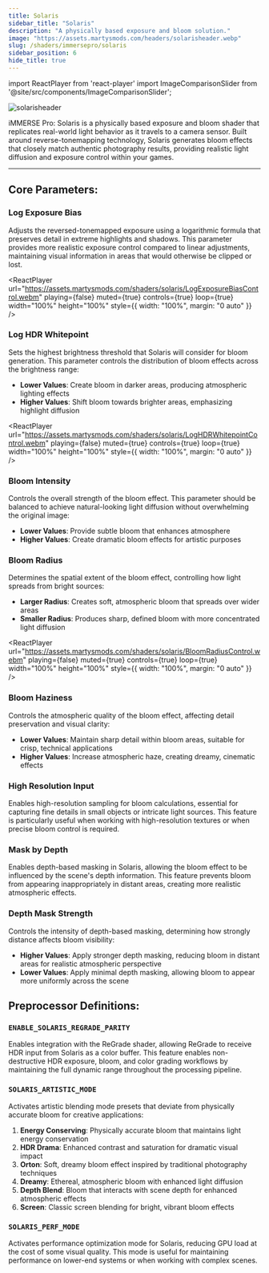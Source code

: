 ```yaml
---
title: Solaris
sidebar_title: "Solaris"
description: "A physically based exposure and bloom solution."
image: "https://assets.martysmods.com/headers/solarisheader.webp"
slug: /shaders/immersepro/solaris
sidebar_position: 6
hide_title: true
---
```


<!------------------------IMPORTS ---------------------------->

import ReactPlayer from 'react-player'
import ImageComparisonSlider from '@site/src/components/ImageComparisonSlider';

<!------------------------IMPORTS ---------------------------->

![solarisheader](https://assets.martysmods.com/headers/solarisheader.webp)

iMMERSE Pro: Solaris is a physically based exposure and bloom shader that replicates real-world light behavior as it travels to a camera sensor. Built around reverse-tonemapping technology, Solaris generates bloom effects that closely match authentic photography results, providing realistic light diffusion and exposure control within your games.

---

## Core Parameters:

### Log Exposure Bias
Adjusts the reversed-tonemapped exposure using a logarithmic formula that preserves detail in extreme highlights and shadows. This parameter provides more realistic exposure control compared to linear adjustments, maintaining visual information in areas that would otherwise be clipped or lost.

<ReactPlayer
  url="https://assets.martysmods.com/shaders/solaris/LogExposureBiasControl.webm"
  playing={false}
  muted={true}
  controls={true}
  loop={true}
  width="100%"
  height="100%"
  style={{ width: "100%", margin: "0 auto" }}
/>

### Log HDR Whitepoint
Sets the highest brightness threshold that Solaris will consider for bloom generation. This parameter controls the distribution of bloom effects across the brightness range:
- **Lower Values**: Create bloom in darker areas, producing atmospheric lighting effects
- **Higher Values**: Shift bloom towards brighter areas, emphasizing highlight diffusion

<ReactPlayer
  url="https://assets.martysmods.com/shaders/solaris/LogHDRWhitepointControl.webm"
  playing={false}
  muted={true}
  controls={true}
  loop={true}
  width="100%"
  height="100%"
  style={{ width: "100%", margin: "0 auto" }}
/>

### Bloom Intensity
Controls the overall strength of the bloom effect. This parameter should be balanced to achieve natural-looking light diffusion without overwhelming the original image:
- **Lower Values**: Provide subtle bloom that enhances atmosphere
- **Higher Values**: Create dramatic bloom effects for artistic purposes

### Bloom Radius
Determines the spatial extent of the bloom effect, controlling how light spreads from bright sources:
- **Larger Radius**: Creates soft, atmospheric bloom that spreads over wider areas
- **Smaller Radius**: Produces sharp, defined bloom with more concentrated light diffusion

<ReactPlayer
  url="https://assets.martysmods.com/shaders/solaris/BloomRadiusControl.webm"
  playing={false}
  muted={true}
  controls={true}
  loop={true}
  width="100%"
  height="100%"
  style={{ width: "100%", margin: "0 auto" }}
/>

### Bloom Haziness
Controls the atmospheric quality of the bloom effect, affecting detail preservation and visual clarity:
- **Lower Values**: Maintain sharp detail within bloom areas, suitable for crisp, technical applications
- **Higher Values**: Increase atmospheric haze, creating dreamy, cinematic effects

### High Resolution Input
Enables high-resolution sampling for bloom calculations, essential for capturing fine details in small objects or intricate light sources. This feature is particularly useful when working with high-resolution textures or when precise bloom control is required.

<ImageComparisonSlider 
  beforeImage="https://assets.martysmods.com/shaders/solaris/HighResolutionInputDisabled.webp" 
  afterImage="https://assets.martysmods.com/shaders/solaris/HighResolutionInputEnabled.webp"
  beforeLabel="Disabled"
  afterLabel="Enabled"
/>

### Mask by Depth
Enables depth-based masking in Solaris, allowing the bloom effect to be influenced by the scene's depth information. This feature prevents bloom from appearing inappropriately in distant areas, creating more realistic atmospheric effects.

### Depth Mask Strength
Controls the intensity of depth-based masking, determining how strongly distance affects bloom visibility:
- **Higher Values**: Apply stronger depth masking, reducing bloom in distant areas for realistic atmospheric perspective
- **Lower Values**: Apply minimal depth masking, allowing bloom to appear more uniformly across the scene

## Preprocessor Definitions:

### `ENABLE_SOLARIS_REGRADE_PARITY`
Enables integration with the ReGrade shader, allowing ReGrade to receive HDR input from Solaris as a color buffer. This feature enables non-destructive HDR exposure, bloom, and color grading workflows by maintaining the full dynamic range throughout the processing pipeline.

### `SOLARIS_ARTISTIC_MODE`
Activates artistic blending mode presets that deviate from physically accurate bloom for creative applications:

1. **Energy Conserving**: Physically accurate bloom that maintains light energy conservation
2. **HDR Drama**: Enhanced contrast and saturation for dramatic visual impact
3. **Orton**: Soft, dreamy bloom effect inspired by traditional photography techniques
4. **Dreamy**: Ethereal, atmospheric bloom with enhanced light diffusion
5. **Depth Blend**: Bloom that interacts with scene depth for enhanced atmospheric effects
6. **Screen**: Classic screen blending for bright, vibrant bloom effects

### `SOLARIS_PERF_MODE`
Activates performance optimization mode for Solaris, reducing GPU load at the cost of some visual quality. This mode is useful for maintaining performance on lower-end systems or when working with complex scenes.